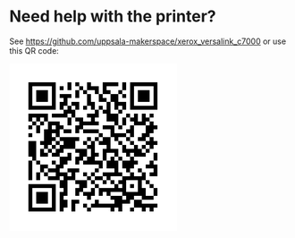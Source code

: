 # Need help with the printer?

See https://github.com/uppsala-makerspace/xerox_versalink_c7000
or use this QR code:

![](qr_code.png)

